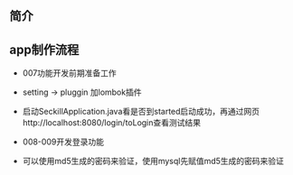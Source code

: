 
## 简介

## app制作流程
- 007功能开发前期准备工作
 - setting -> pluggin 加lombok插件
 - 启动SeckillApplication.java看是否到started启动成功，再通过网页http://localhost:8080/login/toLogin查看测试结果

- 008-009开发登录功能
 - 可以使用md5生成的密码来验证，使用mysql先赋值md5生成的密码来验证
